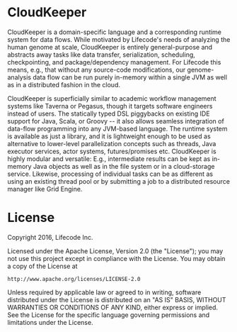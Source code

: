 # CloudKeeper
CloudKeeper is a domain-specific language and a corresponding runtime system for data flows. While motivated by
Lifecode's needs of analyzing the human genome at scale, CloudKeeper is entirely general-purpose and abstracts away
tasks like data transfer, serialization, scheduling, checkpointing, and package/dependency management. For Lifecode this
means, e.g., that without any source-code modifications, our genome-analysis data flow can be run purely in-memory
within a single JVM as well as in a distributed fashion in the cloud.

CloudKeeper is superficially similar to academic workflow management systems like Taverna or Pegasus, though it targets
software engineers instead of users. The statically typed DSL piggybacks on existing IDE support for Java, Scala, or
Groovy -- it also allows seamless integration of data-flow programming into any JVM-based language. The runtime system
is available as just a library, and it is lightweight enough to be used as alternative to lower-level parallelization
concepts such as threads, Java executor services, actor systems, futures/promises etc. CloudKeeper is highly modular and
versatile: E.g., intermediate results can be kept as in-memory Java objects as well as in the file system or in a
cloud-storage service. Likewise, processing of individual tasks can be as different as using an existing thread pool or
by submitting a job to a distributed resource manager like Grid Engine.

# License

Copyright 2016, Lifecode Inc.

Licensed under the Apache License, Version 2.0 (the "License");
you may not use this project except in compliance with the License.
You may obtain a copy of the License at

    http://www.apache.org/licenses/LICENSE-2.0

Unless required by applicable law or agreed to in writing, software
distributed under the License is distributed on an "AS IS" BASIS,
WITHOUT WARRANTIES OR CONDITIONS OF ANY KIND, either express or implied.
See the License for the specific language governing permissions and
limitations under the License.
